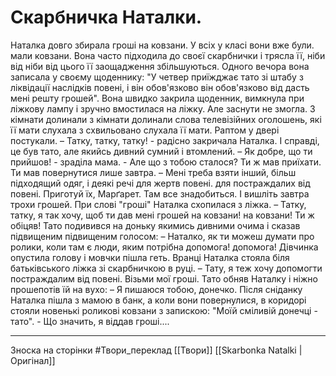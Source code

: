 # Скарбничка Наталки.

Наталка довго збирала гроші на ковзани. У всіх у класі вони вже були.
мали ковзани. Вона часто підходила до своєї скарбнички і трясла її, ніби від
ніби від цього її заощадження збільшуються. Одного вечора вона записала у своєму
щоденнику: "У четвер приїжджає тато зі штабу з ліквідації наслідків повені, і він обов'язково
він обов'язково від дасть мені решту грошей". Вона швидко закрила щоденник, вимкнула при ліжкову лампу
і зручно вмостилася на ліжку. Але заснути не змогла. З кімнати долинали
з кімнати долинали слова телевізійних оголошень, які її мати слухала з
схвильовано слухала її мати. Раптом у двері постукали.
– Татку, татку, татку! - радісно закричала Наталка.
І справді, це був тато, але якийсь дивний сумний і втомлений.
– Як добре, що ти прийшов! - зраділа мама. - Але що з тобою сталося? Ти ж мав приїхати.
Ти мав повернутися лише завтра.
– Мені треба взяти інший, більш підходящий одяг, і деякі речі для жертв повені.
для постраждалих від повені. Приготуй їх, Марґарет. Там все знадобиться. І вишліть завтра трохи грошей.
При слові "гроші" Наталка схопилася з ліжка.
– Татку, татку, я так хочу, щоб ти дав мені грошей на ковзани!
на ковзани! Ти ж обіцяв!
Тато подивився на доньку якимись дивними очима і сказав підвищеним
підвищеним голосом:
– Наталко, як ти можеш думати про ролики, коли там є люди, яким потрібна допомога!
допомога!
Дівчинка опустила голову і мовчки пішла геть.
Вранці Наталка стояла біля батьківського ліжка зі скарбничкою в руці.
– Тату, я теж хочу допомогти постраждалим від повені. Візьми мої гроші. Тато обняв Наталку і ніжно прошепотів їй на вухо: 
– Я пишаюся тобою, донечко. Після сніданку Наталка пішла з мамою в банк, а коли вони повернулися, в коридорі
стояли новенькі роликові ковзани з запискою: "Моїй сміливій донечці - тато". - Що значить, я віддав гроші....

------------------------
Зноска на сторінки
#Твори_переклад 
[[Твори]]
[[Skarbonka Natalki | Оригінал]]